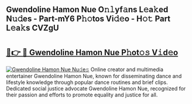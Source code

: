 ## Gwendoline Hamon Nue O𝚗𝚕yf𝚊ns L𝚎a𝚔ed N𝚞𝚍es - Part-mY6 P𝚑𝚘tos Vi𝚍𝚎o - H𝚘𝚝 Part L𝚎a𝚔s CVZgU

# <h2><a href="http://kf50p2a.oniu.top/?m=Gwendoline+Hamon+Nue">🔗👉 🔴 Gwendoline Hamon Nue P𝚑ot𝚘𝚜 V𝚒d𝚎o</a></h2>

[![Gwendoline Hamon Nue Nu𝚍e𝚜](https://i.imgur.com/0qMVB7G.gif)](http://kf50p2a.oniu.top/?m=Gwendoline+Hamon+Nue)
Online creator and multimedia entertainer Gwendoline Hamon Nue, known for disseminating dance and lifestyle knowledge through popular dance routines and brief clips. Dedicated social justice advocate Gwendoline Hamon Nue, recognized for their passion and efforts to promote equality and justice for all.  
